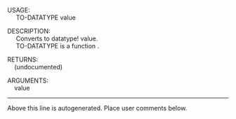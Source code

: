 USAGE:  
&nbsp;&nbsp;&nbsp;&nbsp;&nbsp;TO-DATATYPE&nbsp;value&nbsp;  
  
DESCRIPTION:  
&nbsp;&nbsp;&nbsp;&nbsp;&nbsp;Converts&nbsp;to&nbsp;datatype!&nbsp;value.  
&nbsp;&nbsp;&nbsp;&nbsp;&nbsp;TO-DATATYPE&nbsp;is&nbsp;a&nbsp;function&nbsp;.  
  
RETURNS:  
&nbsp;&nbsp;&nbsp;&nbsp;(undocumented)  
  
ARGUMENTS:  
&nbsp;&nbsp;&nbsp;&nbsp;value  
___
Above this line is autogenerated. Place user comments below.